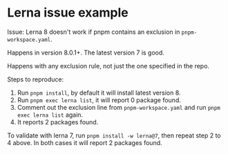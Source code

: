 # Lerna issue example

Issue: Lerna 8 doesn't work if pnpm contains an exclusion in `pnpm-workspace.yaml`.

Happens in version 8.0.1+. The latest version 7 is good.

Happens with any exclusion rule, not just the one specified in the repo.

Steps to reproduce:

1. Run `pnpm install`, by default it will install latest version 8.
2. Run `pnpm exec lerna list`, it will report 0 package found.
3. Comment out the exclusion line from `pnpm-workspace.yaml` and run `pnpm exec lerna list` again.
4. It reports 2 packages found.

To validate with lerna 7, run `pnpm install -w lerna@7`, then repeat step 2 to 4 above. In both cases it will report 2 packages found.
